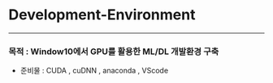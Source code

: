 # Development-Environment

---

### 목적 : Window10에서 GPU를 활용한 ML/DL 개발환경 구축

  * 준비물 : CUDA , cuDNN , anaconda , VScode
